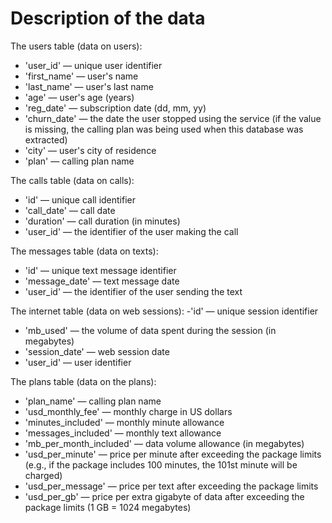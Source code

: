 # Description of the data
The users table (data on users):
- 'user_id' — unique user identifier
- 'first_name' — user's name
- 'last_name' — user's last name
- 'age' — user's age (years)
- 'reg_date' — subscription date (dd, mm, yy)
- 'churn_date' — the date the user stopped using the service (if the value is missing, the calling plan was being used when this database was extracted)
- 'city' — user's city of residence
- 'plan' — calling plan name

The calls table (data on calls):
- 'id' — unique call identifier
- 'call_date' — call date
- 'duration' — call duration (in minutes)
- 'user_id' — the identifier of the user making the call

The messages table (data on texts):
- 'id' — unique text message identifier
- 'message_date' — text message date
- 'user_id' — the identifier of the user sending the text

The internet table (data on web sessions):
-'id' — unique session identifier
- 'mb_used' — the volume of data spent during the session (in megabytes)
- 'session_date' — web session date
- 'user_id' — user identifier

The plans table (data on the plans):
- 'plan_name' — calling plan name
- 'usd_monthly_fee' — monthly charge in US dollars
- 'minutes_included' — monthly minute allowance
- 'messages_included' — monthly text allowance
- 'mb_per_month_included' — data volume allowance (in megabytes)
- 'usd_per_minute' — price per minute after exceeding the package limits (e.g., if the package includes 100 minutes, the 101st minute will be charged)
- 'usd_per_message' — price per text after exceeding the package limits
- 'usd_per_gb' — price per extra gigabyte of data after exceeding the package limits (1 GB = 1024 megabytes)
